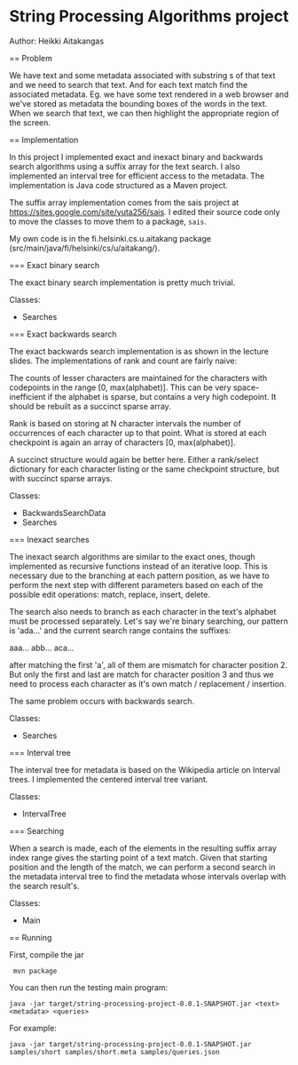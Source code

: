 String Processing Algorithms project
====================================

Author: Heikki Aitakangas


== Problem

We have text and some metadata associated with substring
s of that text and
we need to search that text. And for each text match find the associated
metadata.
Eg. we have some text rendered in a web browser and we've stored as metadata
the bounding boxes of the words in the text. When we search that text, we
can then highlight the appropriate region of the screen.


== Implementation

In this project I implemented exact and inexact binary and backwards search
algorithms using a suffix array for the text search. I also implemented an
interval tree for efficient access to the metadata. The implementation is
Java code structured as a Maven project.

The suffix array implementation comes from the sais project at
https://sites.google.com/site/yuta256/sais. I edited their source code only to
move the classes to move them to a package, `sais`.

My own code is in the fi.helsinki.cs.u.aitakang package
(src/main/java/fi/helsinki/cs/u/aitakang/).


=== Exact binary search

The exact binary search implementation is pretty much trivial.

Classes:
- Searches


=== Exact backwards search

The exact backwards search implementation is as shown in the lecture slides. The
implementations of rank and count are fairly naive:

The counts of lesser characters are maintained for the characters with
codepoints in the range [0, max(alphabet)]. This can be very space-inefficient
if the alphabet is sparse, but contains a very high codepoint. It should be
rebuilt as a succinct sparse array.


Rank is based on storing at N character intervals the number of occurrences of
each character up to that point. What is stored at each checkpoint is again an
array of characters [0, max(alphabet)].

A succinct structure would again be better here. Either a rank/select dictionary
for each character listing or the same checkpoint structure, but with succinct
sparse arrays.

Classes:
- BackwardsSearchData
- Searches

=== Inexact searches

The inexact search algorithms are similar to the exact ones, though implemented
as recursive functions instead of an iterative loop. This is necessary due to
the branching at each pattern position, as we have to perform the next step
with different parameters based on each of the possible edit operations: match,
replace, insert, delete.

The search also needs to branch as each character in the text's alphabet must be
processed separately. Let's say we're binary searching, our pattern is 'ada...'
and the current search range contains the suffixes:

  aaa...
  abb...
  aca...

after matching the first 'a', all of them are mismatch for character position 2.
But only the first and last are match for character position 3 and thus we need
to process each character as it's own match / replacement / insertion.

The same problem occurs with backwards search.

Classes:
- Searches


=== Interval tree

The interval tree for metadata is based on the Wikipedia article on Interval
trees. I implemented the centered interval tree variant.

Classes:
- IntervalTree


=== Searching

When a search is made, each of the elements in the resulting suffix array index
range gives the starting point of a text match. Given that starting position
and the length of the match, we can perform a second search in the metadata
interval tree to find the metadata whose intervals overlap with the search
result's.

Classes:
- Main


== Running

First, compile the jar

     mvn package

You can then run the testing main program:

    java -jar target/string-processing-project-0.0.1-SNAPSHOT.jar <text> <metadata> <queries>

For example:

    java -jar target/string-processing-project-0.0.1-SNAPSHOT.jar samples/short samples/short.meta samples/queries.json

